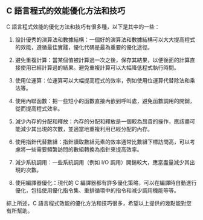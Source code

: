 ## C 語言程式的效能優化方法和技巧

C 語言程式效能的優化方法和技巧有很多種，以下是其中的一些：

1. 設計優秀的演算法和數據結構：一個好的演算法和數據結構可以大大提高程式的效能，遵循最佳實踐，優化代碼是最為重要的優化途徑。

2. 避免重複計算：當某個值被計算過一次之後，保存其結果，以便後面的計算直接使用已經計算過的結果。避免重複計算可以大幅降低程式執行時間。

3. 使用位運算：位運算可以大幅提高程式的效率，例如使用位運算代替除法和乘法等。

4. 使用內聯函數：把一些短小的函數直接內嵌到呼叫處，避免函數調用的開銷，從而提高程式效率。

5. 減少內存的分配和釋放：內存的分配和釋放是一個較為昂貴的操作，應該盡可能減少其出現的次數，並適當地重複利用已經分配的內存。

6. 使用指針代替數組：指針讀取數組元素的效率通常比數組下標訪問高，可以考慮將一些需要頻繁訪問的數組轉換為指針來提高效率。

7. 減少系統調用：一些系統調用（例如 I/O 調用）開銷較大，應當盡量減少其出現的次數。

8. 使用編譯器優化：現代的 C 編譯器都有許多優化策略，可以在編譯時自動進行優化，包括使用優化指令集、重排循環中的指令和减少調用機能等等。

綜上所述，C 語言程式效能的優化方法和技巧很多，希望以上提供的幾點能對您有所幫助。